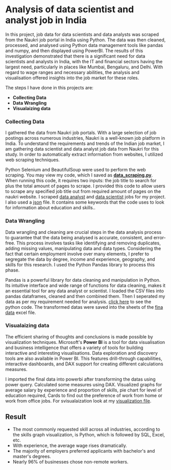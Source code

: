 # Analysis of data scientist and analyst job in India #

  In this project, job data for data scientists and data analysts was scraped from the Naukri job portal in India using Python. The data was then cleaned, processed, and analysed using Python data management tools like pandas and numpy, and then displayed using PowerBI. The results of this investigation demonstrated that there is a significant need for data scientists and analysts in India, with the IT and financial sectors having the largest need, particularly in places like Mumbai, Bengaluru, and Delhi. With regard to wage ranges and necessary abilities, the analysis and visualisation offered insights into the job market for these roles.
  
  The steps I have done in this projects are:
   * **Collecting Data**
   * **Data Wrangling**
   * **Visualaizing data**
    
    
### Collecting Data
  I gathered the data from Naukri job portals. With a large selection of job postings across numerous industries, Naukri is a well-known job platform in India. To understand the requirements and trends of the Indian job market, I am gathering data scientist and data analyst job data from Naukri for this study. In order to automatically extract information from websites, I utilized web scraping techniques. 
  
  Python Selenium and BeautifulSoup were used to perform the web scraping. You may view my code, which I saved as **[data_scraping.py](https://github.com/Poova53/Analysis-of-data-scientist-and-analyst-job-in-India/blob/d7f3206b73af38bfc99419ecf163ad53167db6b9/1.%20Scraping%20data/data_scraping.py)**. When running this code, it requires two inputs: the job title to search for plus the total amount of pages to scrape. I provided this code to allow users to scrape any specified job title out from required amount of pages on the naukri website. I scraped [data analyst](https://github.com/Poova53/Analysis-of-data-scientist-and-analyst-job-in-India/blob/d7f3206b73af38bfc99419ecf163ad53167db6b9/1.%20Scraping%20data/data%20analyst.csv) and [data scientist](https://github.com/Poova53/Analysis-of-data-scientist-and-analyst-job-in-India/blob/d7f3206b73af38bfc99419ecf163ad53167db6b9/1.%20Scraping%20data/data%20scientist.csv) jobs for my project. I also used a [json](https://github.com/Poova53/Analysis-of-data-scientist-and-analyst-job-in-India/blob/d7f3206b73af38bfc99419ecf163ad53167db6b9/1.%20Scraping%20data/helper.json) file. It contains some keywords that the code uses to look for information about education and skills..
  
  
### Data Wrangling
  Data wrangling and cleaning are crucial steps in the data analysis process to guarantee that the data being analysed is accurate, consistent, and error-free. This process involves tasks like identifying and removing duplicates, adding missing values, manipulating data and data types. Considering the fact that certain employment involve over many elements, I prefer to segregate the data by degree, income and experience, geography, and skills for this research. I used the Python Pandas library to process this phase.
  
  Pandas is a powerful library for data cleaning and manipulation in Python. Its intuitive interface and wide range of functions for data cleaning, makes it an essential tool for any data analyst or scientist. I loaded the CSV files into pandas dataframes, cleaned and then combined them. Then I seperated my data as per my requirement needed for analysis. [click here](https://github.com/Poova53/Analysis-of-data-scientist-and-analyst-job-in-India/blob/d7f3206b73af38bfc99419ecf163ad53167db6b9/2.%20Cleaning%20data/data_cleaning.py) to see the python code. The transformed datas were saved into the sheets of the [fina data](https://github.com/Poova53/Analysis-of-data-scientist-and-analyst-job-in-India/blob/d7f3206b73af38bfc99419ecf163ad53167db6b9/2.%20Cleaning%20data/final_data/final_data.xlsx) excel file.
  
  
### Visualaizing data
   The efficient sharing of thoughts and conclusions is made possible by visualization techniques. Microsoft's **Power BI** is a tool for data visualisation and business intelligence that offers a variety of tools for building interactive and interesting visualisations. Data exploration and discovery tools are also available in Power BI. This features drill-through capabilities, interactive dashboards, and DAX support for creating different calculations measures.
    
   I imported the final data into powerbi after transforming the datas using power query. Calculated some measures using DAX. Visualized graphs for average salary by experience and proportion of skills, pie chart for level of education required, Cards to find out the preference of work from home or work from office jobs. For svisualaization look at my [visualization file](https://github.com/Poova53/Analysis-of-data-scientist-and-analyst-job-in-India/blob/d7f3206b73af38bfc99419ecf163ad53167db6b9/3.%20Visualizing%20data/analysis%20of%20data%20analyst%20and%20data%20scientist%20in%20India.pbix).
    
    
## Result ##
  * The most commonly requested skill across all industries, according to the skills graph visualization, is Python, which is followed by SQL, Excel, etc. 
  * With experience, the average wage rises dramatically. 
  * The majority of employers preferred applicants with bachelor's and master's degrees. 
  * Nearly 96% of businesses chose non-remote workers.
